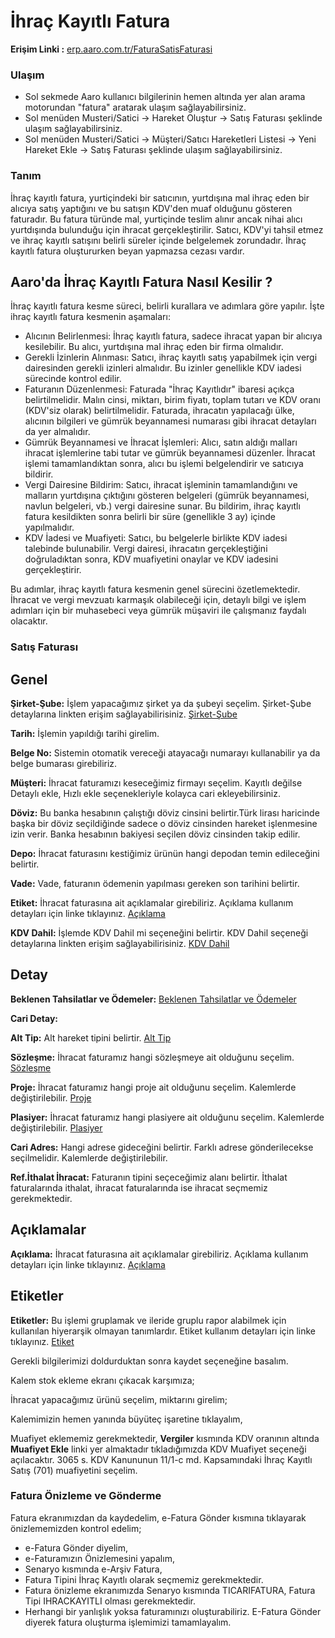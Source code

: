 
# İhraç Kayıtlı Fatura

**Erişim Linki :** [erp.aaro.com.tr/FaturaSatisFaturasi](erp.aaro.com.tr/FaturaSatisFaturasi)

### Ulaşım

- Sol sekmede Aaro kullanıcı bilgilerinin hemen altında yer alan arama motorundan "fatura" aratarak ulaşım sağlayabilirsiniz.
- Sol menüden Musteri/Satici -> Hareket Oluştur -> Satış Faturası şeklinde ulaşım sağlayabilirsiniz. 
- Sol menüden Musteri/Satici -> Müşteri/Satıcı Hareketleri Listesi -> Yeni Hareket Ekle -> Satış Faturası şeklinde ulaşım sağlayabilirsiniz. 

### Tanım

İhraç kayıtlı fatura, yurtiçindeki bir satıcının, yurtdışına mal ihraç eden bir alıcıya satış yaptığını ve bu satışın KDV'den muaf olduğunu gösteren faturadır. 
Bu fatura türünde mal, yurtiçinde teslim alınır ancak nihai alıcı yurtdışında bulunduğu için ihracat gerçekleştirilir. 
Satıcı, KDV'yi tahsil etmez ve ihraç kayıtlı satışını belirli süreler içinde belgelemek zorundadır.
İhraç kayıtlı fatura oluştururken beyan yapmazsa cezası vardır.

## Aaro'da İhraç Kayıtlı Fatura Nasıl Kesilir ? 

İhraç kayıtlı fatura kesme süreci, belirli kurallara ve adımlara göre yapılır. İşte ihraç kayıtlı fatura kesmenin aşamaları:
- Alıcının Belirlenmesi: İhraç kayıtlı fatura, sadece ihracat yapan bir alıcıya kesilebilir. Bu alıcı, yurtdışına mal ihraç eden bir firma olmalıdır.
- Gerekli İzinlerin Alınması: Satıcı, ihraç kayıtlı satış yapabilmek için vergi dairesinden gerekli izinleri almalıdır. 
	Bu izinler genellikle KDV iadesi sürecinde kontrol edilir.
- Faturanın Düzenlenmesi: Faturada "İhraç Kayıtlıdır" ibaresi açıkça belirtilmelidir.
	Malın cinsi, miktarı, birim fiyatı, toplam tutarı ve KDV oranı (KDV'siz olarak) belirtilmelidir.
	Faturada, ihracatın yapılacağı ülke, alıcının bilgileri ve gümrük beyannamesi numarası gibi ihracat detayları da yer almalıdır.
- Gümrük Beyannamesi ve İhracat İşlemleri: Alıcı, satın aldığı malları ihracat işlemlerine tabi tutar ve gümrük beyannamesi düzenler.
	İhracat işlemi tamamlandıktan sonra, alıcı bu işlemi belgelendirir ve satıcıya bildirir.
- Vergi Dairesine Bildirim: Satıcı, ihracat işleminin tamamlandığını ve malların yurtdışına çıktığını gösteren belgeleri (gümrük beyannamesi, navlun belgeleri, vb.) vergi dairesine sunar.
	Bu bildirim, ihraç kayıtlı fatura kesildikten sonra belirli bir süre (genellikle 3 ay) içinde yapılmalıdır.
- KDV İadesi ve Muafiyeti: Satıcı, bu belgelerle birlikte KDV iadesi talebinde bulunabilir.
	Vergi dairesi, ihracatın gerçekleştiğini doğruladıktan sonra, KDV muafiyetini onaylar ve KDV iadesini gerçekleştirir.

Bu adımlar, ihraç kayıtlı fatura kesmenin genel sürecini özetlemektedir. 
İhracat ve vergi mevzuatı karmaşık olabileceği için, detaylı bilgi ve işlem adımları için bir muhasebeci veya gümrük müşaviri ile çalışmanız faydalı olacaktır.

### Satış Faturası

## Genel

**Şirket-Şube:** İşlem yapacağımız şirket ya da şubeyi seçelim. Şirket-Şube detaylarına linkten erişim sağlayabilirisiniz. [Şirket-Şube](../TemelOzellikler/SirketSube.md)

**Tarih:** İşlemin yapıldığı tarihi girelim. 

**Belge No:** Sistemin otomatik vereceği atayacağı numarayı kullanabilir ya da belge bumarası girebiliriz.

**Müşteri:** İhracat faturamızı keseceğimiz firmayı seçelim. Kayıtlı değilse Detaylı ekle, Hızlı ekle seçenekleriyle kolayca cari ekleyebilirsiniz.

**Döviz:** Bu banka hesabının çalıştığı döviz cinsini belirtir.Türk lirası haricinde başka bir döviz seçildiğinde sadece o döviz cinsinden hareket işlenmesine izin verir. 
Banka hesabının bakiyesi seçilen döviz cinsinden takip edilir.

**Depo:** İhracat faturasını kestiğimiz ürünün hangi depodan temin edileceğini belirtir. 

**Vade:** Vade, faturanın ödemenin yapılması gereken son tarihini belirtir. 

**Etiket:** İhracat faturasına ait açıklamalar girebiliriz. Açıklama kullanım detayları için linke tıklayınız. [Açıklama](../TemelOzellikler/Aciklama.md)

**KDV Dahil:** İşlemde KDV Dahil mi seçeneğini belirtir. KDV Dahil seçeneği detaylarına linkten erişim sağlayabilirisiniz. [KDV Dahil](../TemelOzellikler/KDVdahil.md)

## Detay

**Beklenen Tahsilatlar ve Ödemeler:** [Beklenen Tahsilatlar ve Ödemeler](../TemelOzellikler/BeklenenTahOd.md)

**Cari Detay:** 

**Alt Tip:** Alt hareket tipini belirtir. [Alt Tip](../TemelOzellikler/AltTip.md)

**Sözleşme:** İhracat faturamız hangi sözleşmeye ait olduğunu seçelim. [Sözleşme](../TemelOzellikler/Sozlesme.md)

**Proje:** İhracat faturamız hangi proje ait olduğunu seçelim. Kalemlerde değiştirilebilir. [Proje](../TemelOzellikler/Proje.md)

**Plasiyer:** İhracat faturamız hangi plasiyere ait olduğunu seçelim. Kalemlerde değiştirilebilir. [Plasiyer](../TemelOzellikler/Plasiyer.md)

**Cari Adres:** Hangi adrese gideceğini belirtir. Farklı adrese gönderilecekse seçilmelidir. Kalemlerde değiştirilebilir.

**Ref.İthalat İhracat:** Faturanın tipini seçeceğimiz alanı belirtir. İthalat faturalarında ithalat, ihracat faturalarında ise ihracat seçmemiz gerekmektedir.

## Açıklamalar 

**Açıklama:** İhracat faturasına ait açıklamalar girebiliriz. Açıklama kullanım detayları için linke tıklayınız. [Açıklama](../TemelOzellikler/Aciklama.md)

## Etiketler

**Etiketler:** Bu işlemi gruplamak ve ileride gruplu rapor alabilmek için kullanılan hiyerarşik olmayan tanımlardır. Etiket kullanım detayları için linke tıklayınız. [Etiket](../TemelOzellikler/Etiket.md)


Gerekli bilgilerimizi doldurduktan sonra kaydet seçeneğine basalım.

Kalem stok ekleme ekranı çıkacak karşımıza;

İhracat yapacağımız ürünü seçelim, miktarını girelim;

Kalemimizin hemen yanında büyüteç işaretine tıklayalım,

Muafiyet eklememiz gerekmektedir, **Vergiler** kısmında KDV oranının altında **Muafiyet Ekle** linki yer almaktadır tıkladığımızda KDV Muafiyet seçeneği açılacaktır. 
	3065 s. KDV Kanununun 11/1-c md. Kapsamındaki İhraç Kayıtlı Satış (701) muafiyetini seçelim.


### Fatura Önizleme ve Gönderme

Fatura ekranımızdan da kaydedelim, e-Fatura Gönder kısmına tıklayarak önizlememizden kontrol edelim;

- e-Fatura Gönder diyelim, 
- e-Faturamızın Önizlemesini yapalım,
- Senaryo kısmında e-Arşiv Fatura, 
- Fatura Tipini İhraç Kayıtlı olarak seçmemiz gerekmektedir.
- Fatura önizleme ekranımızda Senaryo kısmında TICARIFATURA, Fatura Tipi IHRACKAYITLI olması gerekmektedir.
- Herhangi bir yanlışlık yoksa faturamınızı oluşturabiliriz. E-Fatura Gönder diyerek fatura oluşturma işlemimizi tamamlayalım.

